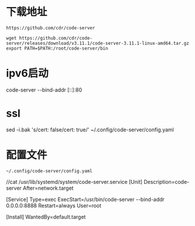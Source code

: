 # 下载地址
    https://github.com/cdr/code-server

    wget https://github.com/cdr/code-server/releases/download/v3.11.1/code-server-3.11.1-linux-amd64.tar.gz
    export PATH=$PATH:/root/code-server/bin

# ipv6启动
code-server --bind-addr [::]:80

# ssl
sed -i.bak 's/cert: false/cert: true/' ~/.config/code-server/config.yaml

# 配置文件
    ~/.config/code-server/config.yaml

//cat /usr/lib/systemd/system/code-server.service
[Unit]
Description=code-server
After=network.target

[Service]
Type=exec
ExecStart=/usr/bin/code-server --bind-addr 0.0.0.0:8888
Restart=always
User=root

[Install]
WantedBy=default.target

